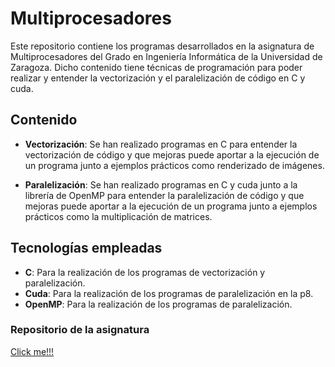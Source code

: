 # Multiprocesadores

Este repositorio contiene los programas desarrollados en la asignatura de Multiprocesadores del Grado en Ingeniería Informática de la Universidad de Zaragoza. Dicho contenido tiene técnicas de programación para poder realizar y entender la vectorización y el paralelización de código en C y cuda.

## Contenido

- **Vectorización**: Se han realizado programas en C para entender la vectorización de código y que mejoras puede aportar a la ejecución de un programa junto a ejemplos prácticos como renderizado de imágenes.

- **Paralelización**: Se han realizado programas en C y cuda junto a la librería de OpenMP para entender la paralelización de código y que mejoras puede aportar a la ejecución de un programa junto a ejemplos prácticos como la multiplicación de matrices.

## Tecnologías empleadas

- **C**: Para la realización de los programas de vectorización y paralelización.
- **Cuda**: Para la realización de los programas de paralelización en la p8.
- **OpenMP**: Para la realización de los programas de paralelización.

### Repositorio de la asignatura
[Click me!!!](https://github.com/universidad-zaragoza/30237_MP)
